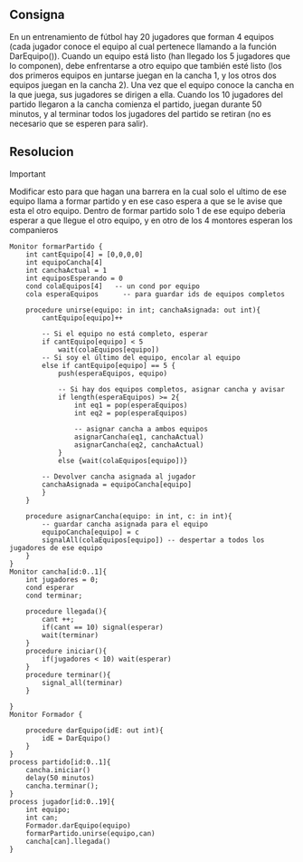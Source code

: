 ## Consigna

En un entrenamiento de fútbol hay 20 jugadores que forman 4 equipos (cada jugador conoce
el equipo al cual pertenece llamando a la función DarEquipo()). Cuando un equipo está listo
(han llegado los 5 jugadores que lo componen), debe enfrentarse a otro equipo que también
esté listo (los dos primeros equipos en juntarse juegan en la cancha 1, y los otros dos equipos
juegan en la cancha 2). Una vez que el equipo conoce la cancha en la que juega, sus jugadores
se dirigen a ella. Cuando los 10 jugadores del partido llegaron a la cancha comienza el partido,
juegan durante 50 minutos, y al terminar todos los jugadores del partido se retiran (no es
necesario que se esperen para salir).

## Resolucion

> [!important]
> Modificar esto para que hagan una barrera en la cual solo el ultimo de ese equipo llama a formar partido y en ese caso espera a que se le avise que esta el otro equipo. Dentro de formar partido solo 1 de ese equipo deberia esperar a que llegue el otro equipo, y en otro de los 4 montores esperan los companieros 
```
Monitor formarPartido {
    int cantEquipo[4] = [0,0,0,0]
    int equipoCancha[4]
    int canchaActual = 1
    int equiposEsperando = 0
    cond colaEquipos[4]   -- un cond por equipo
    cola esperaEquipos      -- para guardar ids de equipos completos

    procedure unirse(equipo: in int; canchaAsignada: out int){
        cantEquipo[equipo]++

        -- Si el equipo no está completo, esperar
        if cantEquipo[equipo] < 5 
            wait(colaEquipos[equipo])
        -- Si soy el último del equipo, encolar al equipo
        else if cantEquipo[equipo] == 5 {
            push(esperaEquipos, equipo)

            -- Si hay dos equipos completos, asignar cancha y avisar
            if length(esperaEquipos) >= 2{
                int eq1 = pop(esperaEquipos)
                int eq2 = pop(esperaEquipos)

                -- asignar cancha a ambos equipos
                asignarCancha(eq1, canchaActual)
                asignarCancha(eq2, canchaActual)
            }
            else {wait(colaEquipos[equipo])}     

        -- Devolver cancha asignada al jugador
        canchaAsignada = equipoCancha[equipo]
        }
    }

    procedure asignarCancha(equipo: in int, c: in int){
        -- guardar cancha asignada para el equipo
        equipoCancha[equipo] = c
        signalAll(colaEquipos[equipo]) -- despertar a todos los jugadores de ese equipo
    }
}
Monitor cancha[id:0..1]{
    int jugadores = 0;
    cond esperar
    cond terminar;

    procedure llegada(){
        cant ++;
        if(cant == 10) signal(esperar)
        wait(terminar)
    }
    procedure iniciar(){
        if(jugadores < 10) wait(esperar)
    }
    procedure terminar(){
        signal_all(terminar)
    }

}
Monitor Formador {

    procedure darEquipo(idE: out int){
        idE = DarEquipo()
    }
}
process partido[id:0..1]{
    cancha.iniciar()
    delay(50 minutos)
    cancha.terminar();
}
process jugador[id:0..19]{
    int equipo;
    int can;
    Formador.darEquipo(equipo)
    formarPartido.unirse(equipo,can)
    cancha[can].llegada()
}
```